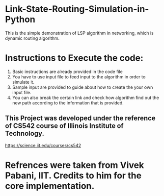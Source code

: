 # Link-State-Routing-Simulation-in-Python
This is the simple demonstration of LSP algorithm in networking, which is dynamic routing algorithm.

# Instructions to Execute the code:
1. Basic instructions are already provided in the code file
2. You have to use input file to feed input to the algorithm in order to simulate it.
3. Sample input are provided to guide about how to create the your own input file.
4. You can also break the certain link and check how algorithm find out the new path according to the information that is provided.

## This Project was developed under the reference of CS542 course of Illinois Institute of Technology. 
https://science.iit.edu/courses/cs542

# Refrences were taken from Vivek Pabani, IIT. Credits to him for the core implementation.

